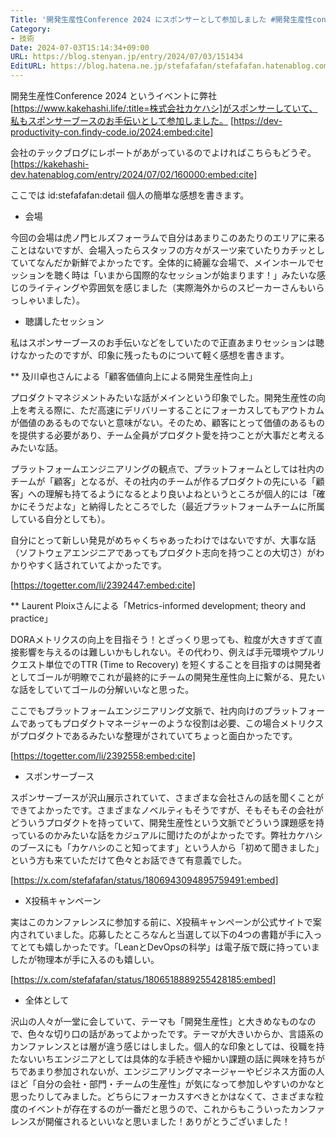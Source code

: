 ```yaml
---
Title: '開発生産性Conference 2024 にスポンサーとして参加しました #開発生産性con_findy'
Category:
- 技術
Date: 2024-07-03T15:14:34+09:00
URL: https://blog.stenyan.jp/entry/2024/07/03/151434
EditURL: https://blog.hatena.ne.jp/stefafafan/stefafafan.hatenablog.com/atom/entry/6801883189119138764
---
```


開発生産性Conference 2024 というイベントに弊社[https://www.kakehashi.life/:title=株式会社カケハシ]がスポンサーしていて、私もスポンサーブースのお手伝いとして参加しました。
[https://dev-productivity-con.findy-code.io/2024:embed:cite]

会社のテックブログにレポートがあがっているのでよければこちらもどうぞ。
[https://kakehashi-dev.hatenablog.com/entry/2024/07/02/160000:embed:cite]

ここでは id:stefafafan:detail 個人の簡単な感想を書きます。

* 会場

今回の会場は虎ノ門ヒルズフォーラムで自分はあまりこのあたりのエリアに来ることはないですが、会場入ったらスタッフの方々がスーツ来ていたりカチッとしていてなんだか新鮮でよかったです。全体的に綺麗な会場で、メインホールでセッションを聴く時は「いまから国際的なセッションが始まります！」みたいな感じのライティングや雰囲気を感じました（実際海外からのスピーカーさんもいらっしゃいました）。

* 聴講したセッション

私はスポンサーブースのお手伝いなどをしていたので正直あまりセッションは聴けなかったのですが、印象に残ったものについて軽く感想を書きます。

** 及川卓也さんによる「顧客価値向上による開発生産性向上」

プロダクトマネジメントみたいな話がメインという印象でした。開発生産性の向上を考える際に、ただ高速にデリバリーすることにフォーカスしてもアウトカムが価値のあるものでないと意味がない。そのため、顧客にとって価値のあるものを提供する必要があり、チーム全員がプロダクト愛を持つことが大事だと考えるみたいな話。

プラットフォームエンジニアリングの観点で、プラットフォームとしては社内のチームが「顧客」となるが、その社内のチームが作るプロダクトの先にいる「顧客」への理解も持てるようになるとより良いよねというところが個人的には「確かにそうだよな」と納得したところでした（最近プラットフォームチームに所属している自分としても）。

自分にとって新しい発見がめちゃくちゃあったわけではないですが、大事な話（ソフトウェアエンジニアであってもプロダクト志向を持つことの大切さ）がわかりやすく話されていてよかったです。

[https://togetter.com/li/2392447:embed:cite]

** Laurent Ploixさんによる「Metrics-informed development; theory and practice」

DORAメトリクスの向上を目指そう！とざっくり思っても、粒度が大きすぎて直接影響を与えるのは難しいかもしれない。その代わり、例えば手元環境やプルリクエスト単位でのTTR (Time to Recovery) を短くすることを目指すのは開発者としてゴールが明瞭でこれが最終的にチームの開発生産性向上に繋がる、見たいな話をしていてゴールの分解いいなと思った。

ここでもプラットフォームエンジニアリング文脈で、社内向けのプラットフォームであってもプロダクトマネージャーのような役割は必要、この場合メトリクスがプロダクトであるみたいな整理がされていてちょっと面白かったです。

[https://togetter.com/li/2392558:embed:cite]

* スポンサーブース

スポンサーブースが沢山展示されていて、さまざまな会社さんの話を聞くことができてよかったです。さまざまなノベルティもそうですが、そもそもその会社がどういうプロダクトを持っていて、開発生産性という文脈でどういう課題感を持っているのかみたいな話をカジュアルに聞けたのがよかったです。弊社カケハシのブースにも「カケハシのこと知ってます」という人から「初めて聞きました」という方も来ていただけて色々とお話できて有意義でした。

[https://x.com/stefafafan/status/1806943094895759491:embed]

* X投稿キャンペーン

実はこのカンファレンスに参加する前に、X投稿キャンペーンが公式サイトで案内されていました。応募したところなんと当選して以下の4つの書籍が手に入ってとても嬉しかったです。「LeanとDevOpsの科学」は電子版で既に持っていましたが物理本が手に入るのも嬉しい。

[https://x.com/stefafafan/status/1806518889255428185:embed]

* 全体として

沢山の人々が一堂に会していて、テーマも「開発生産性」と大きめなものなので、色々な切り口の話があってよかったです。テーマが大きいからか、言語系のカンファレンスとは層が違う感じはしました。個人的な印象としては、役職を持たないいちエンジニアとしては具体的な手続きや細かい課題の話に興味を持ちがちであまり参加されないが、エンジニアリングマネージャーやビジネス方面の人ほど「自分の会社・部門・チームの生産性」が気になって参加しやすいのかなと思ったりしてみました。どちらにフォーカスすべきとかはなくて、さまざまな粒度のイベントが存在するのが一番だと思うので、これからもこういったカンファレンスが開催されるといいなと思いました！ありがとうございました！



